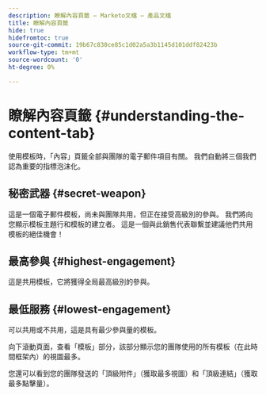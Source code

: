 ```yaml
---
description: 瞭解內容頁籤 — Marketo文檔 — 產品文檔
title: 瞭解內容頁籤
hide: true
hidefromtoc: true
source-git-commit: 19b67c830ce85c1d02a5a3b1145d101ddf82423b
workflow-type: tm+mt
source-wordcount: '0'
ht-degree: 0%

---
```


# 瞭解內容頁籤 {#understanding-the-content-tab}

使用模板時，「內容」頁籤全部與團隊的電子郵件項目有關。 我們自動將三個我們認為重要的指標泡沫化。

## 秘密武器 {#secret-weapon}

這是一個電子郵件模板，尚未與團隊共用，但正在接受高級別的參與。 我們將向您顯示模板主題行和模板的建立者。 這是一個與此銷售代表聯繫並建議他們共用模板的絕佳機會！

## 最高參與 {#highest-engagement}

這是共用模板，它將獲得全局最高級別的參與。

## 最低服務 {#lowest-engagement}

可以共用或不共用，這是具有最少參與量的模板。

向下滾動頁面，查看「模板」部分，該部分顯示您的團隊使用的所有模板（在此時間框架內）的視圖最多。

您還可以看到您的團隊發送的「頂級附件」（獲取最多視圖）和「頂級連結」（獲取最多點擊量）。
